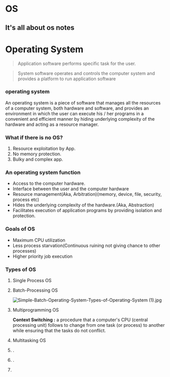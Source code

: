 # OS

It's all about os notes
---
# Operating System

> Application software performs specific task	for	the user.
> 

> System software operates and controls the computer	system and provides a platform to run application software
> 

### operating system

An operating system is a piece of software that manages all the resources of a computer system, both hardware and software, and provides an environment in which the user can execute his / her programs in a convenient and efficient manner by hiding underlying complexity of the hardware and acting as a resource manager.

### What if there is no OS?

1. Resource exploitation by App.
2. No memory protection.
3. Bulky and complex app.

### An operating system function

- Access to the computer hardware.
- Interface between the user and the computer hardware
- Resource management(Aka, Arbitration)(memory, device, file, security, process etc)
- Hides the underlying complexity of the hardware.(Aka, Abstraction)
- Facilitates execution of application programs by providing isolation and protection.

### Goals of OS

- Maximum CPU utilization
- Less process starvation(Continuous ruining not giving chance to other processes)
- Higher priority job execution

### Types of OS

1. Single Process OS
    
    
2. Batch-Processing OS
    
    ![Simple-Batch-Operating-System-Types-of-Operating-System (1).jpg](Operating%20System%20c048d636cdf542448216a01f6beb8450/Simple-Batch-Operating-System-Types-of-Operating-System_(1).jpg)
    
3. Multiprogramming OS
    
    **Context Switching :** a procedure that a computer's CPU (central processing unit) follows to change from one task (or process) to another while ensuring that the tasks do not conflict.
    
4. Multitasking OS
5. .
6. .
7.
